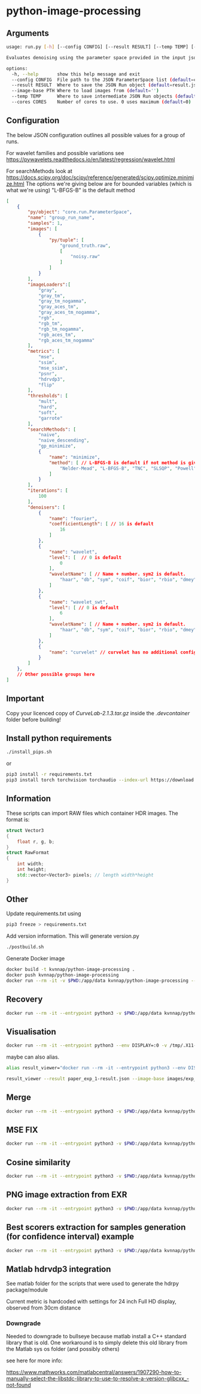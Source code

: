 # python-image-processing

## Arguments

```bash
usage: run.py [-h] [--config CONFIG] [--result RESULT] [--temp TEMP] [--cores CORES]

Evaluates denoising using the parameter space provided in the input json file.

options:
  -h, --help       show this help message and exit
  --config CONFIG  File path to the JSON ParameterSpace list (default=config.json)
  --result RESULT  Where to save the JSON Run object (default=result.json)
  --image-base PTH Where to load images from (default='')
  --temp TEMP      Where to save intermediate JSON Run objects (default=temp.json)
  --cores CORES    Number of cores to use. 0 uses maximum (default=0)
```
## Configuration

The below JSON configuration outlines all possible values for a group of runs.

For wavelet families and possible variations see https://pywavelets.readthedocs.io/en/latest/regression/wavelet.html

For searchMethods look at https://docs.scipy.org/doc/scipy/reference/generated/scipy.optimize.minimize.html
The options we're giving below are for bounded variables (which is what we're using)
"L-BFGS-B" is the default method

```json
[
    {
        "py/object": "core.run.ParameterSpace",
        "name": "group_run_name",
        "samples": 1,
        "images": [
            {
                "py/tuple": [
                    "ground_truth.raw",
                    [
                        "noisy.raw"
                    ]
                ]
            }
        ],
        "imageLoaders":[
            "gray",
            "gray_tm",
            "gray_tm_nogamma",
            "gray_aces_tm",
            "gray_aces_tm_nogamma",
            "rgb",
            "rgb_tm",
            "rgb_tm_nogamma",
            "rgb_aces_tm",
            "rgb_aces_tm_nogamma"
        ],
        "metrics": [
            "mse",
            "ssim",
            "mse_ssim",
            "psnr",
            "hdrvdp3",
            "flip"
        ],
        "thresholds": [
            "mult",
            "hard",
            "soft",
            "garrote"
        ],
        "searchMethods": [
            "naive",
            "naive_descending",
            "gp_minimize",
            {
                "name": "minimize",
                "method": [ // L-BFGS-B is default if not method is given
                    "Nelder-Mead", "L-BFGS-B", "TNC", "SLSQP", "Powell", "trust-constr", "COBYLA"
                ]
            }
        ],
        "iterations": [
            100
        ],
        "denoisers": [
            {
                "name": "fourier",
                "coefficientLength": [ // 16 is default
                    16
                ]
            },
            {
                "name": "wavelet",
                "level": [  // 0 is default
                    0
                ],
                "waveletName": [ // Name + number. sym2 is default.
                    "haar", "db", "sym", "coif", "bior", "rbio", "dmey", "gaus", "mexh", "morl", "cgau", "shan", "fbsp", "cmor"
                ]
            },
            {
                "name": "wavelet_swt",
                "level": [ // 0 is default
                    6
                ],
                "waveletName": [ // Name + number. sym2 is default.
                    "haar", "db", "sym", "coif", "bior", "rbio", "dmey", "gaus", "mexh", "morl", "cgau", "shan", "fbsp", "cmor"
                ]
            },
            {
                "name": "curvelet" // curvelet has no additional config yet
            }
        ]
    },
    // Other possible groups here
]
```

## Important

Copy your licenced copy of *CurveLab-2.1.3.tar.gz* inside the *.devcontainer* folder before building!

## Install python requirements

```bash
./install_pips.sh
```
or

```bash
pip3 install -r requirements.txt
pip3 install torch torchvision torchaudio --index-url https://download.pytorch.org/whl/cu118
```

## Information
These scripts can import RAW files which container HDR images. The format is:

```C++
struct Vector3 
{
    float r, g, b;
}
struct RawFormat
{
    int width;
    int height;
    std::vector<Vector3> pixels; // length width*height
}
```
## Other

Update requirements.txt using
```bash
pip3 freeze > requirements.txt
```

Add version information. This will generate version.py

```bash
./postbuild.sh
```

Generate Docker image
```bash
docker build -t kvnnap/python-image-processing .
docker push kvnnap/python-image-processing
docker run --rm -it -v $PWD:/app/data kvnnap/python-image-processing --cores 12
```

## Recovery

```bash
docker run --rm -it --entrypoint python3 -v $PWD:/app/data kvnnap/python-image-processing /app/tools/recover.py --cores 12
```

## Visualisation

```bash
docker run --rm -it --entrypoint python3 --env DISPLAY=:0 -v /tmp/.X11-unix:/tmp/.X11-unix -v $PWD:/app/data kvnnap/python-image-processing /app/visualisation/run.py --result paper_exp_1-result.json --image-base images/exp_1
```

maybe can also alias.

```bash
alias result_viewer="docker run --rm -it --entrypoint python3 --env DISPLAY=:0 -v /tmp/.X11-unix:/tmp/.X11-unix -v $PWD:/app/data kvnnap/python-image-processing /app/visualisation/run.py"

result_viewer --result paper_exp_1-result.json --image-base images/exp_1
```

## Merge

```bash
docker run --rm -it --entrypoint python3 -v $PWD:/app/data kvnnap/python-image-processing /app/tools/merge.py --result r1.json --result r2.json --result r3.json --merged-result merged.json
```

## MSE FIX
```bash
docker run --rm -it --entrypoint python3 -v $PWD:/app/data kvnnap/python-image-processing /app/tools/fix_mse.py --result res.json --fixed-result merged.json --image-base images/exp_1
```

## Cosine similarity
```bash
docker run --rm -it --entrypoint python3 -v $PWD:/app/data kvnnap/python-image-processing /app/tools/cosine_similarity_interactive.py --result res.json
```

## PNG image extraction from EXR
```bash
docker run --rm -it --entrypoint python3 -v $PWD:/app/data kvnnap/python-image-processing /app/tools/image_convert.py --image smb/seeded-images --image-loader gray_aces_tm --destination smb/seeded-images-png
```

## Best scorers extraction for samples generation (for confidence interval) example
```bash
docker run --rm -it --entrypoint python3 -v $PWD:/app/data kvnnap/python-image-processing /app/tools/extract_top_config.py --result smb/exp_1b/result_gray_all_merged.json --image-loaders gray_aces_tm --metrics hdrvdp3,mse,psnr,ssim --out-config smb/exp_1c/config_top_runs.json
```

## Matlab hdrvdp3 integration

See matlab folder for the scripts that were used to generate the hdrpy package/module

Current metric is hardcoded with settings for 24 inch Full HD display, observed from 30cm distance

### Downgrade

Needed to downgrade to bullseye because matlab install a C++ standard library that is old. 
One workaround is to simply delete this old library from the Matlab sys os folder (and possibly others)

see here for more info:

https://www.mathworks.com/matlabcentral/answers/1907290-how-to-manually-select-the-libstdc-library-to-use-to-resolve-a-version-glibcxx_-not-found



